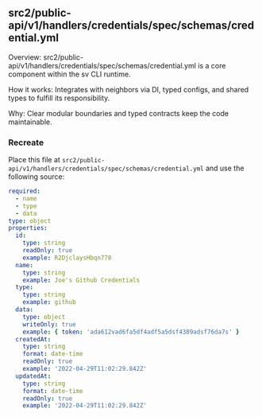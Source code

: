 ## src2/public-api/v1/handlers/credentials/spec/schemas/credential.yml

Overview: src2/public-api/v1/handlers/credentials/spec/schemas/credential.yml is a core component within the sv CLI runtime.

How it works: Integrates with neighbors via DI, typed configs, and shared types to fulfill its responsibility.

Why: Clear modular boundaries and typed contracts keep the code maintainable.

### Recreate

Place this file at `src2/public-api/v1/handlers/credentials/spec/schemas/credential.yml` and use the following source:

```yaml
required:
  - name
  - type
  - data
type: object
properties:
  id:
    type: string
    readOnly: true
    example: R2DjclaysHbqn778
  name:
    type: string
    example: Joe's Github Credentials
  type:
    type: string
    example: github
  data:
    type: object
    writeOnly: true
    example: { token: 'ada612vad6fa5df4adf5a5dsf4389adsf76da7s' }
  createdAt:
    type: string
    format: date-time
    readOnly: true
    example: '2022-04-29T11:02:29.842Z'
  updatedAt:
    type: string
    format: date-time
    readOnly: true
    example: '2022-04-29T11:02:29.842Z'

```
